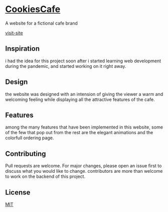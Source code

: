 
# [CookiesCafe]( https://cookies-cafe.herokuapp.com )
A website for a fictional cafe brand 

[visit-site](  https://cookies-cafe.herokuapp.com )

## Inspiration 

i had the idea for this project soon after i started learning web development during the pandemic, and started working on it right away.

## Design 

the website was designed with an intension of giving the viewer a warm and welcoming feeling while displaying all the attractive features of the cafe.

## Features

among the many features that have been implemented in this website, some of the few that pop out from the rest are the elegant animations and the colorfull ordering page.

## Contributing

Pull requests are welcome. For major changes, please open an issue first to discuss what you would like to change.
contributors are more than welcome to work on the backend of this project.

## License
[MIT](https://choosealicense.com/licenses/mit/)
